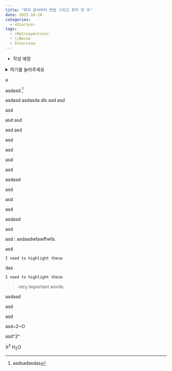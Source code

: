 ```yaml
---
title: "취직 준비부터 면접 그리고 취직 첫 주"
date: 2022-10-16
categories:
  - <Diaries>
tags:
  - (Retrospective)
  - \\Becon
  - Interview
---
```


- 작성 예정

<details>
<summary>여기를 눌러주세요</summary>
<div markdown="1">

😎숨겨진 내용😎
|asd|dfg|
|---|---|

</div>
</details>

a

asdasd [^1]

asdasd
asdasda
dls
asd
asd

asd

asd
asd

asd
asd

asd

asd

asd

asd

asdasd

asd

asd

asd

asdasd

asd

asd
: asdasdwfawffwfa.

asd

```
I need to highlight these
```

das

    I need to highlight these

> very important words.

asdasd

asd

asd

asd~2~O

asd^2^

[^1]: asdsadasdas

X<sup>2</sup>
H<sub>2</sub>O
